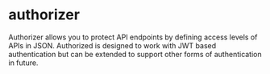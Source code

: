 # authorizer
Authorizer allows you to protect API endpoints by defining access levels of APIs in JSON. Authorized is designed to work with JWT based authentication but can be extended to support other forms of authentication in future.
